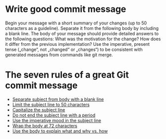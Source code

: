 # Write good commit message

Begin your message with a short summary of your changes (up to 50 characters as a guideline). Separate it from the
following body by including a blank line. The body of your message should provide detailed answers to the following
questions: What was the motivation for the change? How does it differ from the previous implementation? Use the
imperative, present tense („change“, not „changed“ or „changes“) to be consistent with generated messages from commands
like git merge.


# The seven rules of a great Git commit message

 - [Separate subject from body with a blank line](https://chris.beams.io/posts/git-commit/#separate)
 - [Limit the subject line to 50 characters](https://chris.beams.io/posts/git-commit/#limit-50)
 - [Capitalize the subject line](https://chris.beams.io/posts/git-commit/#capitalize)
 - [Do not end the subject line with a period](https://chris.beams.io/posts/git-commit/#end)
 - [Use the imperative mood in the subject line](https://chris.beams.io/posts/git-commit/#imperative)
 - [Wrap the body at 72 characters](https://chris.beams.io/posts/git-commit/#wrap-72)
 - [Use the body to explain what and why vs. how](https://chris.beams.io/posts/git-commit/#why-not-how)
